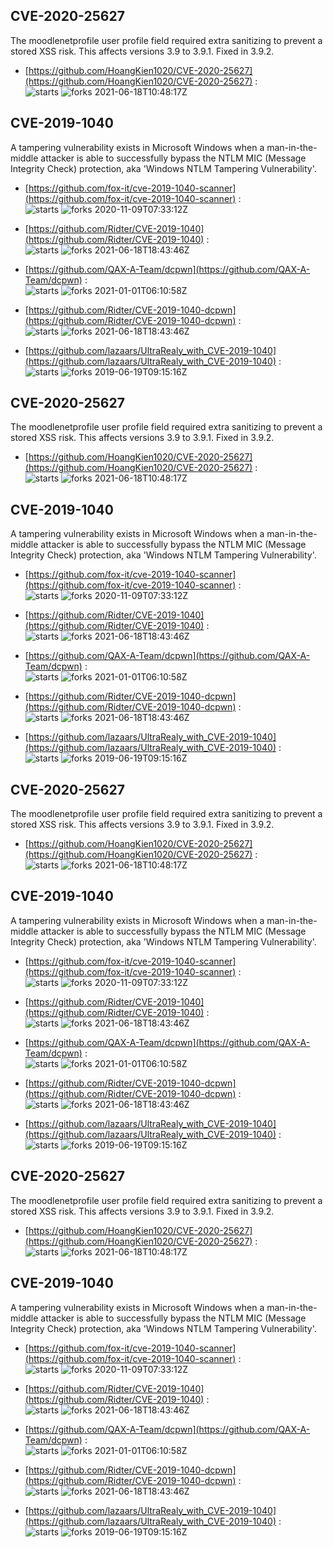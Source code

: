 ## CVE-2020-25627
 The moodlenetprofile user profile field required extra sanitizing to prevent a stored XSS risk. This affects versions 3.9 to 3.9.1. Fixed in 3.9.2.

- [https://github.com/HoangKien1020/CVE-2020-25627](https://github.com/HoangKien1020/CVE-2020-25627) :  
![starts](https://img.shields.io/github/stars/HoangKien1020/CVE-2020-25627.svg) 
![forks](https://img.shields.io/github/forks/HoangKien1020/CVE-2020-25627.svg) 
2021-06-18T10:48:17Z

## CVE-2019-1040
 A tampering vulnerability exists in Microsoft Windows when a man-in-the-middle attacker is able to successfully bypass the NTLM MIC (Message Integrity Check) protection, aka 'Windows NTLM Tampering Vulnerability'.

- [https://github.com/fox-it/cve-2019-1040-scanner](https://github.com/fox-it/cve-2019-1040-scanner) :  
![starts](https://img.shields.io/github/stars/fox-it/cve-2019-1040-scanner.svg) 
![forks](https://img.shields.io/github/forks/fox-it/cve-2019-1040-scanner.svg) 
2020-11-09T07:33:12Z

- [https://github.com/Ridter/CVE-2019-1040](https://github.com/Ridter/CVE-2019-1040) :  
![starts](https://img.shields.io/github/stars/Ridter/CVE-2019-1040.svg) 
![forks](https://img.shields.io/github/forks/Ridter/CVE-2019-1040.svg) 
2021-06-18T18:43:46Z

- [https://github.com/QAX-A-Team/dcpwn](https://github.com/QAX-A-Team/dcpwn) :  
![starts](https://img.shields.io/github/stars/QAX-A-Team/dcpwn.svg) 
![forks](https://img.shields.io/github/forks/QAX-A-Team/dcpwn.svg) 
2021-01-01T06:10:58Z

- [https://github.com/Ridter/CVE-2019-1040-dcpwn](https://github.com/Ridter/CVE-2019-1040-dcpwn) :  
![starts](https://img.shields.io/github/stars/Ridter/CVE-2019-1040-dcpwn.svg) 
![forks](https://img.shields.io/github/forks/Ridter/CVE-2019-1040-dcpwn.svg) 
2021-06-18T18:43:46Z

- [https://github.com/lazaars/UltraRealy_with_CVE-2019-1040](https://github.com/lazaars/UltraRealy_with_CVE-2019-1040) :  
![starts](https://img.shields.io/github/stars/lazaars/UltraRealy_with_CVE-2019-1040.svg) 
![forks](https://img.shields.io/github/forks/lazaars/UltraRealy_with_CVE-2019-1040.svg) 
2019-06-19T09:15:16Z

## CVE-2020-25627
 The moodlenetprofile user profile field required extra sanitizing to prevent a stored XSS risk. This affects versions 3.9 to 3.9.1. Fixed in 3.9.2.

- [https://github.com/HoangKien1020/CVE-2020-25627](https://github.com/HoangKien1020/CVE-2020-25627) :  
![starts](https://img.shields.io/github/stars/HoangKien1020/CVE-2020-25627.svg) 
![forks](https://img.shields.io/github/forks/HoangKien1020/CVE-2020-25627.svg) 
2021-06-18T10:48:17Z

## CVE-2019-1040
 A tampering vulnerability exists in Microsoft Windows when a man-in-the-middle attacker is able to successfully bypass the NTLM MIC (Message Integrity Check) protection, aka 'Windows NTLM Tampering Vulnerability'.

- [https://github.com/fox-it/cve-2019-1040-scanner](https://github.com/fox-it/cve-2019-1040-scanner) :  
![starts](https://img.shields.io/github/stars/fox-it/cve-2019-1040-scanner.svg) 
![forks](https://img.shields.io/github/forks/fox-it/cve-2019-1040-scanner.svg) 
2020-11-09T07:33:12Z

- [https://github.com/Ridter/CVE-2019-1040](https://github.com/Ridter/CVE-2019-1040) :  
![starts](https://img.shields.io/github/stars/Ridter/CVE-2019-1040.svg) 
![forks](https://img.shields.io/github/forks/Ridter/CVE-2019-1040.svg) 
2021-06-18T18:43:46Z

- [https://github.com/QAX-A-Team/dcpwn](https://github.com/QAX-A-Team/dcpwn) :  
![starts](https://img.shields.io/github/stars/QAX-A-Team/dcpwn.svg) 
![forks](https://img.shields.io/github/forks/QAX-A-Team/dcpwn.svg) 
2021-01-01T06:10:58Z

- [https://github.com/Ridter/CVE-2019-1040-dcpwn](https://github.com/Ridter/CVE-2019-1040-dcpwn) :  
![starts](https://img.shields.io/github/stars/Ridter/CVE-2019-1040-dcpwn.svg) 
![forks](https://img.shields.io/github/forks/Ridter/CVE-2019-1040-dcpwn.svg) 
2021-06-18T18:43:46Z

- [https://github.com/lazaars/UltraRealy_with_CVE-2019-1040](https://github.com/lazaars/UltraRealy_with_CVE-2019-1040) :  
![starts](https://img.shields.io/github/stars/lazaars/UltraRealy_with_CVE-2019-1040.svg) 
![forks](https://img.shields.io/github/forks/lazaars/UltraRealy_with_CVE-2019-1040.svg) 
2019-06-19T09:15:16Z

## CVE-2020-25627
 The moodlenetprofile user profile field required extra sanitizing to prevent a stored XSS risk. This affects versions 3.9 to 3.9.1. Fixed in 3.9.2.

- [https://github.com/HoangKien1020/CVE-2020-25627](https://github.com/HoangKien1020/CVE-2020-25627) :  
![starts](https://img.shields.io/github/stars/HoangKien1020/CVE-2020-25627.svg) 
![forks](https://img.shields.io/github/forks/HoangKien1020/CVE-2020-25627.svg) 
2021-06-18T10:48:17Z

## CVE-2019-1040
 A tampering vulnerability exists in Microsoft Windows when a man-in-the-middle attacker is able to successfully bypass the NTLM MIC (Message Integrity Check) protection, aka 'Windows NTLM Tampering Vulnerability'.

- [https://github.com/fox-it/cve-2019-1040-scanner](https://github.com/fox-it/cve-2019-1040-scanner) :  
![starts](https://img.shields.io/github/stars/fox-it/cve-2019-1040-scanner.svg) 
![forks](https://img.shields.io/github/forks/fox-it/cve-2019-1040-scanner.svg) 
2020-11-09T07:33:12Z

- [https://github.com/Ridter/CVE-2019-1040](https://github.com/Ridter/CVE-2019-1040) :  
![starts](https://img.shields.io/github/stars/Ridter/CVE-2019-1040.svg) 
![forks](https://img.shields.io/github/forks/Ridter/CVE-2019-1040.svg) 
2021-06-18T18:43:46Z

- [https://github.com/QAX-A-Team/dcpwn](https://github.com/QAX-A-Team/dcpwn) :  
![starts](https://img.shields.io/github/stars/QAX-A-Team/dcpwn.svg) 
![forks](https://img.shields.io/github/forks/QAX-A-Team/dcpwn.svg) 
2021-01-01T06:10:58Z

- [https://github.com/Ridter/CVE-2019-1040-dcpwn](https://github.com/Ridter/CVE-2019-1040-dcpwn) :  
![starts](https://img.shields.io/github/stars/Ridter/CVE-2019-1040-dcpwn.svg) 
![forks](https://img.shields.io/github/forks/Ridter/CVE-2019-1040-dcpwn.svg) 
2021-06-18T18:43:46Z

- [https://github.com/lazaars/UltraRealy_with_CVE-2019-1040](https://github.com/lazaars/UltraRealy_with_CVE-2019-1040) :  
![starts](https://img.shields.io/github/stars/lazaars/UltraRealy_with_CVE-2019-1040.svg) 
![forks](https://img.shields.io/github/forks/lazaars/UltraRealy_with_CVE-2019-1040.svg) 
2019-06-19T09:15:16Z

## CVE-2020-25627
 The moodlenetprofile user profile field required extra sanitizing to prevent a stored XSS risk. This affects versions 3.9 to 3.9.1. Fixed in 3.9.2.

- [https://github.com/HoangKien1020/CVE-2020-25627](https://github.com/HoangKien1020/CVE-2020-25627) :  
![starts](https://img.shields.io/github/stars/HoangKien1020/CVE-2020-25627.svg) 
![forks](https://img.shields.io/github/forks/HoangKien1020/CVE-2020-25627.svg) 
2021-06-18T10:48:17Z

## CVE-2019-1040
 A tampering vulnerability exists in Microsoft Windows when a man-in-the-middle attacker is able to successfully bypass the NTLM MIC (Message Integrity Check) protection, aka 'Windows NTLM Tampering Vulnerability'.

- [https://github.com/fox-it/cve-2019-1040-scanner](https://github.com/fox-it/cve-2019-1040-scanner) :  
![starts](https://img.shields.io/github/stars/fox-it/cve-2019-1040-scanner.svg) 
![forks](https://img.shields.io/github/forks/fox-it/cve-2019-1040-scanner.svg) 
2020-11-09T07:33:12Z

- [https://github.com/Ridter/CVE-2019-1040](https://github.com/Ridter/CVE-2019-1040) :  
![starts](https://img.shields.io/github/stars/Ridter/CVE-2019-1040.svg) 
![forks](https://img.shields.io/github/forks/Ridter/CVE-2019-1040.svg) 
2021-06-18T18:43:46Z

- [https://github.com/QAX-A-Team/dcpwn](https://github.com/QAX-A-Team/dcpwn) :  
![starts](https://img.shields.io/github/stars/QAX-A-Team/dcpwn.svg) 
![forks](https://img.shields.io/github/forks/QAX-A-Team/dcpwn.svg) 
2021-01-01T06:10:58Z

- [https://github.com/Ridter/CVE-2019-1040-dcpwn](https://github.com/Ridter/CVE-2019-1040-dcpwn) :  
![starts](https://img.shields.io/github/stars/Ridter/CVE-2019-1040-dcpwn.svg) 
![forks](https://img.shields.io/github/forks/Ridter/CVE-2019-1040-dcpwn.svg) 
2021-06-18T18:43:46Z

- [https://github.com/lazaars/UltraRealy_with_CVE-2019-1040](https://github.com/lazaars/UltraRealy_with_CVE-2019-1040) :  
![starts](https://img.shields.io/github/stars/lazaars/UltraRealy_with_CVE-2019-1040.svg) 
![forks](https://img.shields.io/github/forks/lazaars/UltraRealy_with_CVE-2019-1040.svg) 
2019-06-19T09:15:16Z

